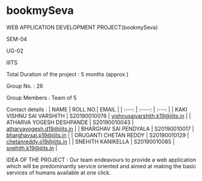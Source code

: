 # bookmySeva
WEB APPLICATION DEVELOPMENT PROJECT(bookmySeva)

SEM-04 

UG-02

IIITS

Total Duration of the project : 5 months (approx.)

Group No.  : 26

Group Members : Team of 5

Contact details :
| NAME  | ROLL NO.| EMAIL |
| :---: | :----:  | :---: |
| KAKI VISHNU SAI VARSHITH | S20190010076 | vishnusaivarshith.k19@iiits.in |
| ATHARVA YOGESH DESHPANDE | S20190010043 | atharvayogesh.d19@iiits.in |
| BHARGHAV SAI PENDYALA | S20190010017 | bharghavsai.p19@iiits.in |
| ORUGANTI CHETAN REDDY | S20190010129 | chetanreddy.o19@iiits.in |
| SNEHITH KANIKELLA | S20190010085 | snehith.k19@iiits.in |

IDEA OF THE PROJECT :
Our team endeavours to provide a web application which will be predominantly service oriented and aimed at making the basic services of humans available at one click.

